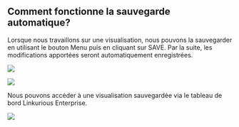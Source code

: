 ## Comment fonctionne la sauvegarde automatique?

Lorsque nous travaillons sur une visualisation, nous pouvons la sauvegarder en utilisant le bouton Menu puis en cliquant sur SAVE. Par la suite, les modifications apportées seront automatiquement enregistrées.

![](https://github.com/Linkurious/linkurious-enterprise-manual/raw/master/en/manage/Autosave.png)

![](https://github.com/Linkurious/linkurious-enterprise-manual/raw/master/en/manage/AutosaveName.png)

Nous pouvons accéder à une visualisation sauvegardée via le tableau de bord Linkurious Enterprise.

![](https://github.com/Linkurious/linkurious-enterprise-manual/raw/master/en/manage/AutosaveDashboard.png)

